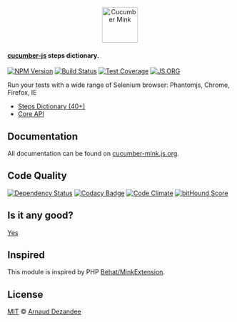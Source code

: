 <p align="center">
  <a href="http://cucumber-mink.js.org/">
    <img src="http://cucumber-mink.js.org/public/cucumber-mink.svg" height="80px" alt="Cucumber Mink" />
  </a>
</p>

#### **[cucumber-js](https://github.com/cucumber/cucumber-js) steps dictionary.**

[![NPM Version][npm-image]][npm-url]
[![Build Status][travis-image]][travis-url]
[![Test Coverage][coveralls-image]][coveralls-url]
[![JS.ORG][js-org-image]][js-org-url]

Run your tests with a wide range of Selenium browser: Phantomjs, Chrome, Firefox, IE

 - [Steps Dictionary (40+)](http://cucumber-mink.js.org/steps/)
 - [Core API](http://cucumber-mink.js.org/api/)

## Documentation

All documentation can be found on [cucumber-mink.js.org](http://cucumber-mink.js.org/).

## Code Quality

[![Dependency Status][david-image]][david-url]
[![Codacy Badge][codacy-image]][codacy-url]
[![Code Climate][code-climate-image]][code-climate-url]
[![bitHound Score][bithound-image]][bithound-url]

## Is it any good?

[Yes](https://news.ycombinator.com/item?id=3067434)

## Inspired

This module is inspired by PHP [Behat/MinkExtension](https://github.com/Behat/MinkExtension).

## License

[MIT](LICENSE) © [Arnaud Dezandee](https://github.com/Adezandee)

[npm-image]: https://img.shields.io/npm/v/cucumber-mink.svg?style=flat
[npm-url]: https://www.npmjs.com/package/cucumber-mink
[travis-image]: https://img.shields.io/travis/Adezandee/cucumber-mink.svg?style=flat
[travis-url]: https://travis-ci.org/Adezandee/cucumber-mink
[coveralls-image]: https://img.shields.io/coveralls/Adezandee/cucumber-mink.svg?style=flat
[coveralls-url]: https://coveralls.io/r/Adezandee/cucumber-mink?branch=master
[david-image]: https://img.shields.io/david/Adezandee/cucumber-mink.svg
[david-url]: https://david-dm.org/Adezandee/cucumber-mink
[code-climate-image]: https://img.shields.io/codeclimate/github/Adezandee/cucumber-mink.svg
[code-climate-url]: https://codeclimate.com/github/Adezandee/cucumber-mink
[codacy-image]: https://img.shields.io/codacy/144466c7cc514f7686ef2120d41982b8.svg
[codacy-url]: https://www.codacy.com/public/adezandee/cucumber-mink
[bithound-image]: https://www.bithound.io/github/Adezandee/cucumber-mink/badges/score.svg
[bithound-url]: https://www.bithound.io/github/Adezandee/cucumber-mink
[js-org-image]: https://img.shields.io/badge/js.org-dns-ffb400.svg
[js-org-url]: http://js.org
